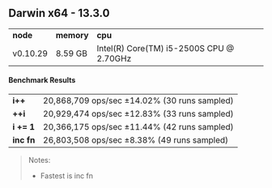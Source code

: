 Darwin x64 - 13.3.0
-----

<table><tr><td><b>node</b></td><td><b>memory</b></td><td><b>cpu</b></td></tr><tr><td>v0.10.29</td><td>8.59 GB</td><td>Intel(R) Core(TM) i5-2500S CPU @ 2.70GHz</td></tr></table>

#### Benchmark Results ####

<table><tr><td><b>i++</b></td><td>20,868,709 ops/sec ±14.02% (30 runs sampled)</td></tr><tr><td><b>++i</b></td><td>20,929,474 ops/sec ±12.83% (33 runs sampled)</td></tr><tr><td><b>i += 1</b></td><td>20,366,175 ops/sec ±11.44% (42 runs sampled)</td></tr><tr><td><b>inc fn</b></td><td>26,803,508 ops/sec ±8.38% (49 runs sampled)</td></tr></table>

> Notes:
> - Fastest is inc fn

